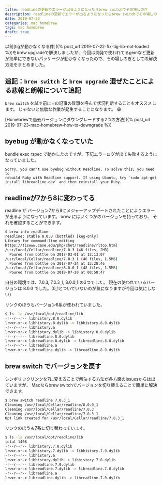 ```yaml
---
title: readlineの更新でエラーが出るようになったらbrew switchでその場しのぎ
description: readlineの更新でエラーが出るようになったらbrew switchでその場しのぎ
date: 2019-07-23
categories: mac homebrew
tags: mac homebrew
draft: true
---
```

以前[tigが動かなくなる件]({% post_url 2019-07-22-fix-tig-lib-not-loaded %})をbrew upgradeで解決しましたが、今回は開発で使われてるgemなど更新が簡単にできないパッケージが動かなくなったので、その場しのぎとしての解決方法をまとめました。

## 追記：`brew switch` と `brew upgrade` 混ぜたことによる悲報と朗報について追記
`brew switch` を試す前に↓の記事の冒頭を呼んで状況判断することをオススメします。
じゃないと無駄な作業が発生することになります。 😭

[Homebrewで過去バージョンにダウングレードする2つの方法]({% post_url 2019-07-23-mac-homebrew-how-to-downgrade %})



## byebug が動かなくなっていた
bundle exec rspec で動かしたのですが、下記エラーログが出て失敗するようになっていました。

```
Sorry, you can't use byebug without Readline. To solve this, you need to
rebuild Ruby with Readline support. If using Ubuntu, try `sudo apt-get
install libreadline-dev` and then reinstall your Ruby.
```

## readlineが7から8に変わってる

readline が バージョン7から8にメジャーアップデートされたことによりエラーが出るようになっています。
brew にはいくつかのバージョンを持っており、 それを確認することができます。

```sh
$ brew info readline
readline: stable 8.0.0 (bottled) [keg-only]
Library for command-line editing
https://tiswww.case.edu/php/chet/readline/rltop.html
/usr/local/Cellar/readline/7.0.3 (46 files, 2MB)
  Poured from bottle on 2017-03-01 at 12:13:07
/usr/local/Cellar/readline/7.0.3_1 (46 files, 1.5MB)
  Poured from bottle on 2017-07-24 at 15:28:46
/usr/local/Cellar/readline/8.0.0_1 (48 files, 1.5MB)
  Poured from bottle on 2019-07-20 at 00:58:47
```
自分の環境では、7.0.3, 7.0.3_1, 8.0.0_1 の3つでした。
現在の使われているバージョンは 8.0.0 でした。(0_1とついていないのが気になりますが今回は気にしない）

リンクのほうもバージョン8系が使われていました。
```sh
$ ls -la /usr/local/opt/readline/lib
-r--r--r-- libhistory.8.0.dylib
lrwxr-xr-x libhistory.8.dylib -> libhistory.8.0.dylib
-r--r--r-- libhistory.a
lrwxr-xr-x libhistory.dylib -> libhistory.8.0.dylib
-r--r--r-- libreadline.8.0.dylib
lrwxr-xr-x libreadline.8.dylib -> libreadline.8.0.dylib
-r--r--r-- libreadline.a
lrwxr-xr-x libreadline.dylib -> libreadline.8.0.dylib
```

## brew switch でバージョンを戻す
シンボリックリンクを7に変えることで解決する方法が各方面のissuesからは出ていますが、
Macならbrew switchでバージョンを切り替えることで簡単に解決できます。

```sh
$ brew switch readline 7.0.3_1
Cleaning /usr/local/Cellar/readline/8.0.0_1
Cleaning /usr/local/Cellar/readline/7.0.3
Cleaning /usr/local/Cellar/readline/7.0.3_1
Opt link created for /usr/local/Cellar/readline/7.0.3_1
```

リンクのほうも7系に切り替わっています。
```sh
$ ls -la /usr/local/opt/readline/lib
total 1408
-r--r--r-- libhistory.7.0.dylib
lrwxr-xr-x libhistory.7.dylib -> libhistory.7.0.dylib
-r--r--r-- libhistory.a
lrwxr-xr-x libhistory.dylib -> libhistory.7.0.dylib
-r--r--r-- libreadline.7.0.dylib
lrwxr-xr-x libreadline.7.dylib -> libreadline.7.0.dylib
-r--r--r-- libreadline.a
lrwxr-xr-x libreadline.dylib -> libreadline.7.0.dylib
```
